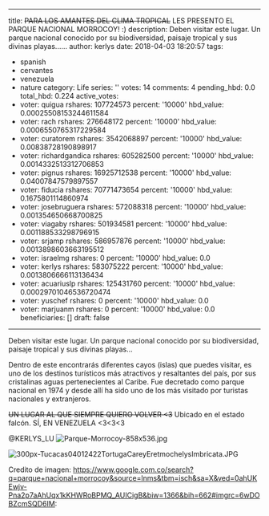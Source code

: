 
---
title: ~~PARA LOS AMANTES DEL CLIMA TROPICAL~~ LES PRESENTO EL PARQUE NACIONAL MORROCOY!
  :)
description: Deben visitar este lugar. Un parque nacional conocido por su biodiversidad,
  paisaje tropical y sus divinas playas......
author: kerlys
date: 2018-04-03 18:20:57
tags:
- spanish
- cervantes
- venezuela
- nature
category: Life
series: ''
votes: 14
comments: 4
pending_hbd: 0.0
total_hbd: 0.224
active_votes:
- voter: quigua
  rshares: 107724573
  percent: '10000'
  hbd_value: 0.00025508153244611584
- voter: rach
  rshares: 276648172
  percent: '10000'
  hbd_value: 0.0006550765317229584
- voter: curatorem
  rshares: 3542068897
  percent: '10000'
  hbd_value: 0.00838728190898917
- voter: richardgandica
  rshares: 605282500
  percent: '10000'
  hbd_value: 0.0014332513312706853
- voter: pignus
  rshares: 16925712538
  percent: '10000'
  hbd_value: 0.04007847579897557
- voter: fiducia
  rshares: 70771473654
  percent: '10000'
  hbd_value: 0.1675801114860974
- voter: josebruguera
  rshares: 572088318
  percent: '10000'
  hbd_value: 0.001354650668700825
- voter: viagaby
  rshares: 501934581
  percent: '10000'
  hbd_value: 0.001188533298796915
- voter: srjamp
  rshares: 586957876
  percent: '10000'
  hbd_value: 0.0013898603663195512
- voter: israelmg
  rshares: 0
  percent: '10000'
  hbd_value: 0.0
- voter: kerlys
  rshares: 583075222
  percent: '10000'
  hbd_value: 0.0013806666113136434
- voter: acuariuslp
  rshares: 125431760
  percent: '10000'
  hbd_value: 0.00029701046536720474
- voter: yuschef
  rshares: 0
  percent: '10000'
  hbd_value: 0.0
- voter: marjuanm
  rshares: 0
  percent: '10000'
  hbd_value: 0.0
beneficiaries: []
draft: false
---

Deben visitar este lugar. Un parque nacional conocido por su biodiversidad, paisaje tropical y sus divinas playas...

Dentro de este encontrarás diferentes cayos (islas) que puedes visitar, es uno de los destinos turísticos más atractivos y resaltantes del país, por sus cristalinas aguas pertenecientes al Caribe.
 Fue decretado como parque nacional en 1974 y desde allí ha sido uno de los más visitado por turistas nacionales y extranjeros.

~~UN LUGAR AL QUE SIEMPRE QUIERO VOLVER <3~~
Ubicado en el estado falcón.
 SÍ, EN VENEZUELA <3<3<3



@KERLYS_LU
![Parque-Morrocoy-858x536.jpg](https://steemitimages.com/DQmSJL5tek5fYhJRDSoaCHdGR1AeZHUeeYC7yWDEJkuVdMd/Parque-Morrocoy-858x536.jpg)

![300px-Tucacas04012422TortugaCareyEretmochelysImbricata.JPG](https://steemitimages.com/DQmNMmQQjnJrCVf8YH2BDQm13vAeLenbuQRPQtcSbhWS23R/300px-Tucacas04012422TortugaCareyEretmochelysImbricata.JPG)


Credito de imagen: https://www.google.com.co/search?q=parque+nacional+morrocoy&source=lnms&tbm=isch&sa=X&ved=0ahUKEwjv-Pna2p7aAhUqx1kKHWRoBPMQ_AUICigB&biw=1366&bih=662#imgrc=6wDOBZcmSQD6IM: 